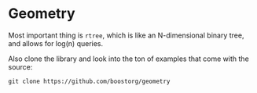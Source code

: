 # Geometry

Most important thing is `rtree`, which is like an N-dimensional binary tree, and allows for log(n) queries.

Also clone the library and look into the ton of examples that come with the source:

    git clone https://github.com/boostorg/geometry
